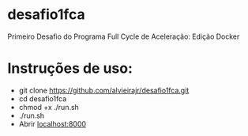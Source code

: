 # desafio1fca
Primeiro Desafio do Programa Full Cycle de Aceleração: Edição Docker
# Instruções de uso:
* git clone https://github.com/alvieirajr/desafio1fca.git
* cd desafio1fca
* chmod +x ./run.sh 
* ./run.sh
* Abrir [localhost:8000](http://localhost:8000)
